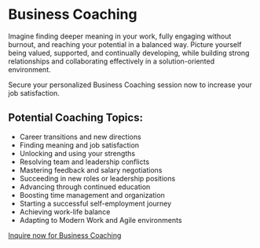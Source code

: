 # Business Coaching

Imagine finding deeper meaning in your work, fully engaging without burnout, and reaching your potential in a balanced way. Picture yourself being valued, supported, and continually developing, while building strong relationships and collaborating effectively in a solution-oriented environment.

Secure your personalized Business Coaching session now to increase your job satisfaction.

## Potential Coaching Topics:

- Career transitions and new directions
- Finding meaning and job satisfaction
- Unlocking and using your strengths
- Resolving team and leadership conflicts
- Mastering feedback and salary negotiations
- Succeeding in new roles or leadership positions
- Advancing through continued education
- Boosting time management and organization
- Starting a successful self-employment journey
- Achieving work-life balance
- Adapting to Modern Work and Agile environments

[Inquire now for Business Coaching](./contact)
